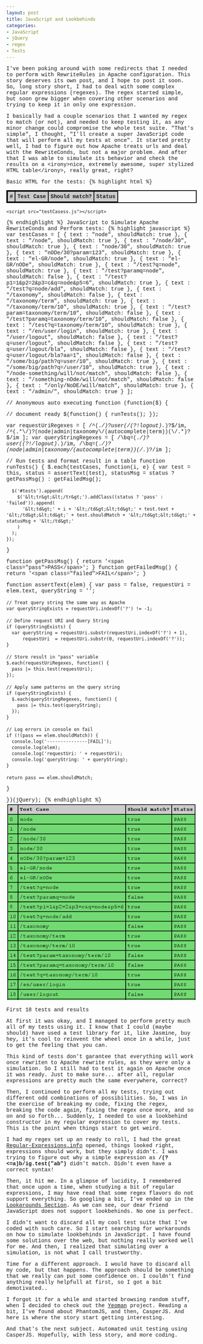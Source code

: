 ```yaml
---
layout: post
title: JavaScript and Lookbehinds
categories:
- JavaScript
- jQuery
- regex
- Tests
---
```

I've been poking around with some redirects that I needed to perform with RewriteRules in Apache configuration. This story deserves its own post, and I hope to post it soon. So, long story short, I had to deal with some complex regular expressions (regexes). The regex started simple, but soon grew bigger when covering other scenarios and trying to keep it in only one expression.

I basically had a couple scenarios that I wanted my regex to match (or not), and needed to keep testing it, as any minor change could compromise the whole test suite. "That's simple", I thought, "I'll create a super JavaScript code that will perform all my tests at once". It started pretty well, I had to figure out how Apache treats urls and deal with the RewriteConds, but not a major problem. And after that I was able to simulate its behavior and check the results on a &lt;irony&gt;nice, extremely awesome, super stylized HTML table&lt;/irony&gt;, really great, right?

Basic HTML for the tests:
{% highlight html %}
<!doctype html>
<html>
  <head>
    <meta charset="utf-8">
    <title>Test Cases</title>
    <script src="http://bit.ly/jqsource"></script>
    <style type="text/css">
      tr.pass {
        background: #72DA72;
      }
      tr.failed {
        background: #EB5C5C;
      }
      body {
        font-family: "Courier New";
      }
      table {
        border-collapse: collapse;
      }
      table, tr, td {
        border: 2px solid black;
      }
      tr:first-child td {
        font-weight: bold;
        background: #CCC;
      }
      td {
        padding: 5px;
      }
    </style>
  </head>

  <body>
    <table id="tests">
      <tr>
        <td>#</td>
        <td>Test Case</td>
        <td>Should match?</td>
        <td>Status</td>
      </tr>
    </table>

    <script src="testCasess.js"></script>
  </body>
</html>
{% endhighlight %}
JavaScript to Simulate Apache RewriteConds and Perform tests:
{% highlight javascript %}
var testCases = [
  { text : "node",                             shouldMatch: true  },
  { text : "/node",                            shouldMatch: true  },
  { text : "/node/30",                         shouldMatch: true  },
  { text : "node/30",                          shouldMatch: true  },
  { text : "nODe/30?param=123",                shouldMatch: true  },
  { text : "el-GR/node",                       shouldMatch: true  },
  { text : "el-GR/nODe",                       shouldMatch: true  },
  { text : "/test?q=node",                     shouldMatch: true  },
  { text : "/test?paramq=node",                shouldMatch: false },
  { text : "/test?p1=1&p2=2&p3=c&q=node&p5=6", shouldMatch: true  },
  { text : "/test?q=node/add",                 shouldMatch: true  },
  { text : "/taxonomy",                        shouldMatch: false },
  { text : "/taxonomy/term",                   shouldMatch: true  },
  { text : "/taxonomy/term/10",                shouldMatch: true  },
  { text : "/test?param=taxonomy/term/10",     shouldMatch: false },
  { text : "/test?paramq=taxonomy/term/10",    shouldMatch: false },
  { text : "/test?q=taxonomy/term/10",         shouldMatch: true  },
  { text : "/en/user/login",                   shouldMatch: true  },
  { text : "/user/logout",                     shouldMatch: false },
  { text : "/test?q=user/logout",              shouldMatch: false },
  { text : "/test?q=user/logout/bla",          shouldMatch: false },
  { text : "/test?q=user/logout/bla?aa=1",     shouldMatch: false },
  { text : "/some/big/path?q=user/10",         shouldMatch: true  },
  { text : "/some/big/path?q=/user/10",        shouldMatch: true  },
  { text : "/node-something/will/not/match",   shouldMatch: false },
  { text : "/something-nOde/will/not/match",   shouldMatch: false },
  { text : "/only/NoDE/will/match",            shouldMatch: true  },
  { text : "/admin/",                          shouldMatch: true  }
];

// Anonymous auto executing function
(function($) {

  // document ready
  $(function() {
    runTests();
  });

  var requestUriRegexes = [
    /^(.*\/)?user(\/(?!logout).*)?$/im,
    /^(.*\/)?(node|admin|taxonomy\/(autocomplete|term))(\/.*)?$/im
  ];
  var queryStringRegexes = [
    /\bq=(.*\/)?user((?!\/logout).*)/im,
    /\bq=(.*\/)?(node|admin|taxonomy\/(autocomplete|term))(\/.*)?/im
  ];

  // Run tests and format result in a table
  function runTests() {
    $.each(testCases, function(i, e) {
      var test      = this,
          status    = assertText(test),
          statusMsg = status ? getPassMsg() : getFailedMsg();

      $('#tests').append(
        $('&lt;tr&gt;&lt;/tr&gt;').addClass((status ? 'pass' : 'failed')).append(
          '&lt;td&gt;' + i + '&lt;/td&gt;&lt;td&gt;' + test.text + '&lt;/td&gt;&lt;td&gt;' + test.shouldMatch + '&lt;/td&gt;&lt;td&gt;' + statusMsg + '&lt;/td&gt;'
        )
      );
    });
  }

  function getPassMsg() {
    return '&lt;span class="pass"&gt;PASS&lt;/span&gt;';
  }
  function getFailedMsg() {
    return '&lt;span class="failed"&gt;FAIL&lt;/span&gt;';
  }

  function assertText(elem) {
    var pass = false,
        requestUri  = elem.text,
        queryString = '';

    // Treat query string the same way as Apache
    var queryStringExists = requestUri.indexOf('?') != -1;

    // Define request URI and Query String
    if (queryStringExists) {
      var queryString = requestUri.substr(requestUri.indexOf('?') + 1),
          requestUri  = requestUri.substr(0, requestUri.indexOf('?'));
    }

    // Store result in "pass" variable
    $.each(requestUriRegexes, function() {
      pass |= this.test(requestUri);
    });

    // Apply same patterns on the query string
    if (queryStringExists) {
      $.each(queryStringRegexes, function() {
        pass |= this.test(queryString);
      });
    }

    // Log errors in console on fail
    if (!(pass == elem.shouldMatch)) {
      console.log('---------------[FAIL]');
      console.log(elem);
      console.log('requestUri: ' + requestUri);
      console.log('queryString: ' + queryString);
    }

    return pass == elem.shouldMatch;
  }

})(jQuery);
{% endhighlight %}
![First 18 tests and results](/assets/images/tests_snapshot.png)

First 18 tests and results

At first it was okay, and I managed to perform pretty much all of my tests using it. I know that I could (maybe should) have used a test library for it, like Jasmine, buy hey, it's cool to reinvent the wheel once in a while, just to get the feeling that you can.

This kind of tests don't garantee that everything will work once rewriten to Apache rewrite rules, as they were only a simulation. So I still had to test it again on Apache once it was ready. Just to make sure... after all, regular expressions are pretty much the same everywhere, correct?

Then, I continued to perform all my tests, trying out different odd combinations of possibilities. So, I was in the exercise of breaking my code, fixing the regex, breaking the code again, fixing the regex once more, and so on and so forth... Suddenly, I needed to use a lookbehind constructor in my regular expression to cover my tests. This is the point when things start to get weird.

I had my regex set up an ready to roll, I had the great <a target="_blank" href="http://www.regular-expressions.info/">Regular-Expressions.info</a> opened, things looked right, expressions should work, but they simply didn't. I was trying to figure out why a simple expression as <strong>/(?&lt;=a)b/ig.test("ab")</strong> didn't match. Didn't even have a correct syntax!

Then, it hit me. In a glimpse of lucidity, I remembered that once upon a time, when studying a bit of regular expressions, I may have read that some regex flavors do not support everything. So googling a bit, I've ended up in the <a target="_blank" href="http://www.regular-expressions.info/lookaround.html">Lookarounds Section</a>. As we can see, our dear friend JavaScript does not support lookbehinds. No one is perfect.

I didn't want to discard all my cool test suite that I've coded with such care. So I start searching for workarounds on how to simulate lookbehinds in JavaScript. I have found some solutions over the web, but nothing really worked well for me. And then, I realized that simulating over a simulation, is not what I call trustworthy.

Time for a different approach. I would have to discard all my code, but that happens. The approach should be something that we really can put some confidence on. I couldn't find anything really helpfull at first, so I got a bit demotivated..

I forgot it for a while and started browsing random stuff, when I decided to check out the <a target="_blank" href="http://yeoman.io/">Yeoman</a> project. Reading a bit, I've found about PhantomJS, and then, CasperJS. And here is where the story start getting interesting.

And that's the next subject. Automated unit testing using CasperJS. Hopefully, with less story, and more coding.
